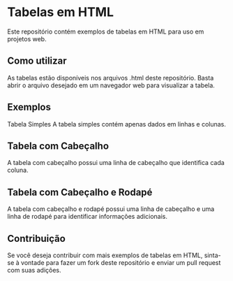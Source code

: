 # Tabelas em HTML
Este repositório contém exemplos de tabelas em HTML para uso em projetos web.

## Como utilizar
As tabelas estão disponíveis nos arquivos .html deste repositório. Basta abrir o arquivo desejado em um navegador web para visualizar a tabela.

## Exemplos
Tabela Simples
A tabela simples contém apenas dados em linhas e colunas.

## Tabela com Cabeçalho
A tabela com cabeçalho possui uma linha de cabeçalho que identifica cada coluna.

## Tabela com Cabeçalho e Rodapé
A tabela com cabeçalho e rodapé possui uma linha de cabeçalho e uma linha de rodapé para identificar informações adicionais.

## Contribuição
Se você deseja contribuir com mais exemplos de tabelas em HTML, sinta-se à vontade para fazer um fork deste repositório e enviar um pull request com suas adições.







